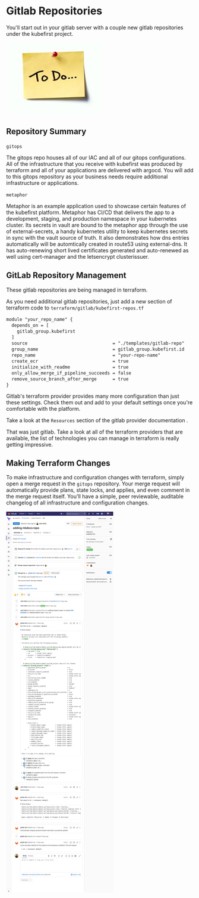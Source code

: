 # Gitlab Repositories

You'll start out in your gitlab server with a couple new gitlab repositories under the kubefirst project.

![](../../img/todo.jpeg)

## Repository Summary

`gitops`

The gitops repo houses all of our IAC and all of our gitops configurations. All of the infrastructure that you receive with kubefirst was produced by terraform and all of your applications are delivered with argocd. You will add to this gitops repository as your business needs require additional infrastructure or applications.

`metaphor`

Metaphor is an example application used to showcase certain features of the kubefirst platform. Metaphor has CI/CD that delivers the app to a development, staging, and production namespace in your kubernetes cluster. Its secrets in vault are bound to the metaphor app through the use of external-secrets, a handy kubernetes utility to keep kubernetes secrets in sync with the vault source of truth. It also demonstrates how dns entries automatically will be automtically created in route53 using external-dns. It has auto-renewing short lived certificates generated and auto-renewed as well using cert-manager and the letsencrypt clusterissuer.

## GitLab Repository Management

These gitlab repositories are being managed in terraform.

As you need additional gitlab repositories, just add a new section of terraform code to `terraform/gitlab/kubefirst-repos.tf`
```
module "your_repo_name" {
  depends_on = [
    gitlab_group.kubefirst
  ]
  source                                = "./templates/gitlab-repo"
  group_name                            = gitlab_group.kubefirst.id
  repo_name                             = "your-repo-name"
  create_ecr                            = true
  initialize_with_readme                = true
  only_allow_merge_if_pipeline_succeeds = false
  remove_source_branch_after_merge      = true
}
```

Gitlab's terraform provider provides many more configuration than just these settings. Check them out and add to your default settings once you're comfortable with the platform.

Take a look at the `Resources` section of the gitlab provider documentation [](https://registry.terraform.io/providers/gitlabhq/gitlab/latest/docs/resources).

That was just gitlab. Take a look at all of the terraform providers that are available, the list of technologies you can manage in terraform is really getting impressive. [](https://www.terraform.io/docs/providers/index.html)

## Making Terraform Changes

To make infrastructure and configuration changes with terraform, simply open a merge request in the `gitops` repository. Your merge request will automatically provide plans, state locks, and applies, and even comment in the merge request itself. You'll have a simple, peer reviewable, auditable changelog of all infrastructure and configuration changes.

![](../../img/kubefirst/gitlab-repositories/terraform-atlantis-merge-request.png)

